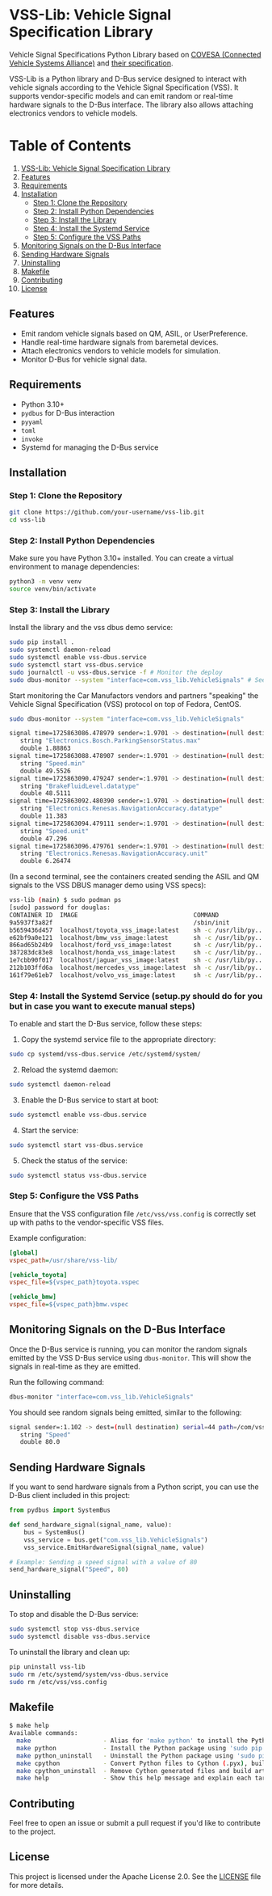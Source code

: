 # VSS-Lib: Vehicle Signal Specification Library

Vehicle Signal Specifications Python Library based on [COVESA (Connected Vehicle Systems Alliance)](https://covesa.global/) and [their specification](https://covesa.github.io/vehicle_signal_specification/).

VSS-Lib is a Python library and D-Bus service designed to interact with vehicle signals according to the Vehicle Signal Specification (VSS). It supports vendor-specific models and can emit random or real-time hardware signals to the D-Bus interface. The library also allows attaching electronics vendors to vehicle models.

# Table of Contents

1. [VSS-Lib: Vehicle Signal Specification Library](#vss-lib-vehicle-signal-specification-library)
2. [Features](#features)
3. [Requirements](#requirements)
4. [Installation](#installation)
   - [Step 1: Clone the Repository](#step-1-clone-the-repository)
   - [Step 2: Install Python Dependencies](#step-2-install-python-dependencies)
   - [Step 3: Install the Library](#step-3-install-the-library)
   - [Step 4: Install the Systemd Service](#step-4-install-the-systemd-service)
   - [Step 5: Configure the VSS Paths](#step-5-configure-the-vss-paths)
5. [Monitoring Signals on the D-Bus Interface](#monitoring-signals-on-the-d-bus-interface)
6. [Sending Hardware Signals](#sending-hardware-signals)
7. [Uninstalling](#uninstalling)
8. [Makefile](#makefile)
9. [Contributing](#contributing)
10. [License](#license)

## Features

- Emit random vehicle signals based on QM, ASIL, or UserPreference.
- Handle real-time hardware signals from baremetal devices.
- Attach electronics vendors to vehicle models for simulation.
- Monitor D-Bus for vehicle signal data.

## Requirements

- Python 3.10+
- `pydbus` for D-Bus interaction
- `pyyaml`
- `toml`
- `invoke`
- Systemd for managing the D-Bus service

## Installation

### Step 1: Clone the Repository

```bash
git clone https://github.com/your-username/vss-lib.git
cd vss-lib
```

### Step 2: Install Python Dependencies

Make sure you have Python 3.10+ installed. You can create a virtual environment to manage dependencies:

```bash
python3 -m venv venv
source venv/bin/activate
```

### Step 3: Install the Library

Install the library and the vss dbus demo service:

```bash
sudo pip install .
sudo systemctl daemon-reload
sudo systemctl enable vss-dbus.service
sudo systemctl start vss-dbus.service
sudo journalctl -u vss-dbus.service -f # Monitor the deploy
sudo dbus-monitor --system "interface=com.vss_lib.VehicleSignals" # See all signals being sent
```

Start monitoring the Car Manufactors vendors and partners "speaking" the Vehicle Signal Specification (VSS) protocol on top of Fedora, CentOS.
```bash
sudo dbus-monitor --system "interface=com.vss_lib.VehicleSignals"

signal time=1725863086.478979 sender=:1.9701 -> destination=(null destination) serial=184 path=/com/vss_lib/VehicleSignals; interface=com.vss_lib.VehicleSignals; member=SignalEmitted
   string "Electronics.Bosch.ParkingSensorStatus.max"
   double 1.88863
signal time=1725863088.478907 sender=:1.9701 -> destination=(null destination) serial=185 path=/com/vss_lib/VehicleSignals; interface=com.vss_lib.VehicleSignals; member=SignalEmitted
   string "Speed.min"
   double 49.5526
signal time=1725863090.479247 sender=:1.9701 -> destination=(null destination) serial=186 path=/com/vss_lib/VehicleSignals; interface=com.vss_lib.VehicleSignals; member=SignalEmitted
   string "BrakeFluidLevel.datatype"
   double 48.5111
signal time=1725863092.480390 sender=:1.9701 -> destination=(null destination) serial=187 path=/com/vss_lib/VehicleSignals; interface=com.vss_lib.VehicleSignals; member=SignalEmitted
   string "Electronics.Renesas.NavigationAccuracy.datatype"
   double 11.383
signal time=1725863094.479111 sender=:1.9701 -> destination=(null destination) serial=188 path=/com/vss_lib/VehicleSignals; interface=com.vss_lib.VehicleSignals; member=SignalEmitted
   string "Speed.unit"
   double 47.296
signal time=1725863096.479761 sender=:1.9701 -> destination=(null destination) serial=189 path=/com/vss_lib/VehicleSignals; interface=com.vss_lib.VehicleSignals; member=SignalEmitted
   string "Electronics.Renesas.NavigationAccuracy.unit"
   double 6.26474
```

(In a second terminal, see the containers created sending the ASIL and QM signals to the VSS DBUS manager demo using VSS specs):
```bash
vss-lib (main) $ sudo podman ps
[sudo] password for douglas:
CONTAINER ID  IMAGE                                COMMAND               CREATED             STATUS             PORTS       NAMES
9a5937f3a82f                                       /sbin/init            54 minutes ago      Up 54 minutes                  qm
b5659436d457  localhost/toyota_vss_image:latest    sh -c /usr/lib/py...  About a minute ago  Up About a minute              toyota_vss_container
e62bf9a0e121  localhost/bmw_vss_image:latest       sh -c /usr/lib/py...  About a minute ago  Up About a minute              bmw_vss_container
866ad65b24b9  localhost/ford_vss_image:latest      sh -c /usr/lib/py...  About a minute ago  Up About a minute              ford_vss_container
387283dc83e8  localhost/honda_vss_image:latest     sh -c /usr/lib/py...  About a minute ago  Up About a minute              honda_vss_container
1e7cbb90f017  localhost/jaguar_vss_image:latest    sh -c /usr/lib/py...  About a minute ago  Up About a minute              jaguar_vss_container
212b103ffd6a  localhost/mercedes_vss_image:latest  sh -c /usr/lib/py...  About a minute ago  Up About a minute              mercedes_vss_container
161f79e61eb7  localhost/volvo_vss_image:latest     sh -c /usr/lib/py...  About a minute ago  Up About a minute              volvo_vss_container
```

### Step 4: Install the Systemd Service (setup.py should do for you but in case you want to execute manual steps)

To enable and start the D-Bus service, follow these steps:

1. Copy the systemd service file to the appropriate directory:

```bash
sudo cp systemd/vss-dbus.service /etc/systemd/system/
```

2. Reload the systemd daemon:

```bash
sudo systemctl daemon-reload
```

3. Enable the D-Bus service to start at boot:

```bash
sudo systemctl enable vss-dbus.service
```

4. Start the service:

```bash
sudo systemctl start vss-dbus.service
```

5. Check the status of the service:

```bash
sudo systemctl status vss-dbus.service
```

### Step 5: Configure the VSS Paths

Ensure that the VSS configuration file `/etc/vss/vss.config` is correctly set up with paths to the vendor-specific VSS files.

Example configuration:

```ini
[global]
vspec_path=/usr/share/vss-lib/

[vehicle_toyota]
vspec_file=${vspec_path}toyota.vspec

[vehicle_bmw]
vspec_file=${vspec_path}bmw.vspec
```

## Monitoring Signals on the D-Bus Interface

Once the D-Bus service is running, you can monitor the random signals emitted by the VSS D-Bus service using `dbus-monitor`. This will show the signals in real-time as they are emitted.

Run the following command:

```bash
dbus-monitor "interface=com.vss_lib.VehicleSignals"
```

You should see random signals being emitted, similar to the following:

```bash
signal sender=:1.102 -> dest=(null destination) serial=44 path=/com/vss_lib/VehicleSignals; interface=com.vss_lib.VehicleSignals; member=EmitHardwareSignal
   string "Speed"
   double 80.0
```

## Sending Hardware Signals

If you want to send hardware signals from a Python script, you can use the D-Bus client included in this project:

```python
from pydbus import SystemBus

def send_hardware_signal(signal_name, value):
    bus = SystemBus()
    vss_service = bus.get("com.vss_lib.VehicleSignals")
    vss_service.EmitHardwareSignal(signal_name, value)

# Example: Sending a speed signal with a value of 80
send_hardware_signal("Speed", 80)
```

## Uninstalling

To stop and disable the D-Bus service:

```bash
sudo systemctl stop vss-dbus.service
sudo systemctl disable vss-dbus.service
```

To uninstall the library and clean up:

```bash
pip uninstall vss-lib
sudo rm /etc/systemd/system/vss-dbus.service
sudo rm /etc/vss/vss.config
```

## Makefile

```bash
$ make help
Available commands:
  make                    - Alias for 'make python' to install the Python package
  make python             - Install the Python package using 'sudo pip install .'
  make python_uninstall   - Uninstall the Python package using 'sudo pip uninstall vss_lib'
  make cpython            - Convert Python files to Cython (.pyx), build C extensions
  make cpython_uninstall  - Remove Cython generated files and build artifacts
  make help               - Show this help message and explain each target
```

## Contributing

Feel free to open an issue or submit a pull request if you'd like to contribute to the project.

## License

This project is licensed under the Apache License 2.0. See the [LICENSE](LICENSE) file for more details.
